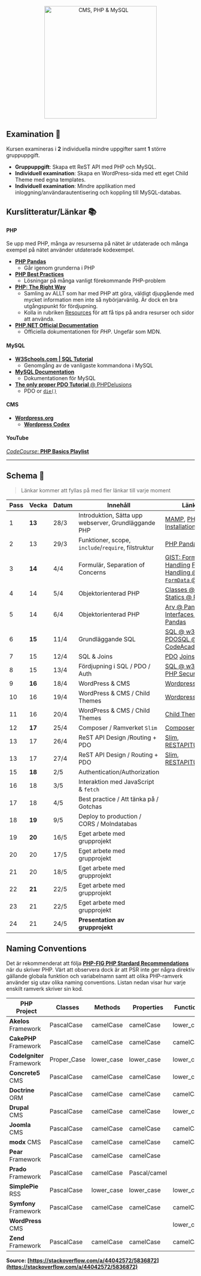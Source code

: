 <p align="center"><img src="http://i.imgur.com/eXuVuPO.png" alt="CMS, PHP & MySQL" width="auto" height="300"></p>

## Examination :memo:

Kursen examineras i __2__ individuella mindre uppgifter samt __1__ större gruppuppgift.

* __Gruppuppgift__: Skapa ett ReST API med PHP och MySQL.
* __Individuell examination__: Skapa en WordPress-sida med ett eget Child Theme med egna templates. 
* __Individuell examination__: Mindre applikation med inloggning/användarautentisering och koppling till MySQL-databas.

## Kurslitteratur/Länkar :books:

#### PHP

Se upp med PHP, många av resurserna på nätet är utdaterade och många exempel på nätet använder utdaterade kodexempel.

* [__PHP Pandas__](https://daylerees.com/php-pandas/)  
    - Går igenom grunderna i PHP
* [__PHP Best Practices__](https://phpbestpractices.org/)
    - Lösningar på många vanligt förekommande PHP-problem
* [__PHP: The Right Way__](http://www.phptherightway.com/)
    - Samling av ALLT som har med PHP att göra, väldigt djupgående med mycket information men inte så nybörjarvänlig. Är dock en bra utgångspunkt för fördjupning.
    - Kolla in rubriken [Resources](http://www.phptherightway.com/#resources) för att få tips på andra resurser och sidor att använda.
* [__PHP.NET Official Documentation__](http://php.net/)
    - Officiella dokumentationen för _PHP_. Ungefär som MDN.

#### MySQL

* [__W3Schools.com | SQL Tutorial__](https://www.w3schools.com/sql/)
    - Genomgång av de vanligaste kommandona i MySQL
* [__MySQL Documentation__](https://dev.mysql.com/doc/refman/5.7/en/)
    - Dokumentationen för MySQL
* [__The only proper PDO Tutorial__ @ PHPDelusions](https://phpdelusions.net/pdo)
    - PDO or [`die()`](http://php.net/manual/en/function.die.php)

#### CMS

* [__Wordpress.org__](https://wordpress.org/)
    - [__Wordpress Codex__](https://codex.wordpress.org/)    

#### YouTube

[_CodeCourse_: __PHP Basics Playlist__](https://www.youtube.com/playlist?list=PLfdtiltiRHWHjTPiFDRdTOPtSyYfz3iLW)

---

## Schema :calendar:

> Länkar kommer att fyllas på med fler länkar till varje moment

| Pass  | Vecka     | Datum   | Innehåll                                                | Länkar                                                | Övningar | Slides |
|-------|-------    |---------|---------------------------------------------------------|-------------------------------------------------------|---|---|
| 1     | **13**    | 28/3    | Introduktion, Sätta upp webserver, Grundläggande PHP    |[MAMP](https://www.mamp.info/en/), [PHP Installation](http://www.phptherightway.com/#use_the_current_stable_version)| [01](https://github.com/fend17/cms-php-mysql/blob/master/exercises/01_basic_syntax.md), [02](https://github.com/fend17/cms-php-mysql/blob/master/exercises/02_variables_if_else.md), [03](https://github.com/fend17/cms-php-mysql/blob/master/exercises/03_loops.md), [04](https://github.com/fend17/cms-php-mysql/blob/master/exercises/04_functions.md) | [01](https://fend17.github.io/slides/php/01_intro.html) |
| 2     | 13        | 29/3    | Funktioner, scope, `include`/`require`, filstruktur     |[PHP Pandas](http://daylerees.com/php-pandas/)        | [05](https://github.com/fend17/cms-php-mysql/blob/master/exercises/05_scope_and_includes.md) | [02](https://fend17.github.io/slides/php/02_php_basics.html) |
| 3     | **14**    | 4/4     | Formulär, Separation of Concerns                        |[GIST: Form Handling](https://gist.github.com/jesperorb/a6c12f7d4418a167ea4b3454d4f8fb61) [FORM Handling @ W3S](https://www.w3schools.com/php/php_forms.asp) [`FormData` @ MDN](https://developer.mozilla.org/en-US/docs/Web/API/FormData/Using_FormData_Objects) | [06](https://github.com/fend17/cms-php-mysql/blob/master/exercises/06_forms.md) | [03](https://fend17.github.io/slides/php/03_forms.html#/) |
| 4     | 14        | 5/4     | Objektorienterad PHP                                    |[Classes @ Pandas](https://daylerees.com/php-pandas-classes/) [Statics @ Pandas](https://daylerees.com/php-pandas-statics/) | [07](exercises/07_oop.md) | [04](https://fend17.github.io/slides/php/04_oop.html) |
| 5     | 14        | 6/4     | Objektorienterad PHP                                    |[Arv @ Pandas](https://daylerees.com/php-pandas-inheritance/) [Interfaces @ Pandas](https://daylerees.com/php-pandas-interfaces/) | [08](exercises/08_inheritance.md) | [05](https://fend17.github.io/slides/php/05_inheritance.html) |
| 6     | **15**    | 11/4    | Grundläggande SQL                                       |[SQL @ w3schools](https://www.w3schools.com/sql/) [PDO](https://phpdelusions.net/pdo)[SQL @ CodeAcademy](https://www.codecademy.com/learn/learn-sql) | [09](exercises/09_sql.md) | [06](https://fend17.github.io/slides/php/06_sql.html)  | 
| 7     | 15        | 12/4    | SQL & Joins                                             |[PDO](https://phpdelusions.net/pdo) [Joins](https://blog.codinghorror.com/a-visual-explanation-of-sql-joins/) | [10](exercises/10_sql2.md) | [07](https://fend17.github.io/slides/php/07_sql2.html) |
| 8     | 15        | 13/4    | Fördjupning i SQL / PDO / Auth                          |[SQL @ w3schools](https://www.w3schools.com/sql/), [PHP Security](https://www.owasp.org/index.php/PHP_Security_Cheat_Sheet) | [11](exercises/11_php_auth.md) | [08](https://fend17.github.io/slides/php/08_auth_session.html) |
| 9     | **16**    | 18/4    | WordPress & CMS                                         |[Wordpress Codex](https://codex.wordpress.org/)       | [12](exercises/12_wordpress.md) | [09](https://fend17.github.io/slides/php/09_wordpress.html) |
| 10    | 16        | 19/4    | WordPress & CMS / Child Themes                          |[Wordpress Codex](https://codex.wordpress.org/)       |
| 11    | 16        | 20/4    | WordPress & CMS / Child Themes                          |[Child Themes](https://codex.wordpress.org/Child_Themes)     |
| 12    | **17**    | 25/4    | Composer / Ramverket `Slim`                             |[Composer](https://getcomposer.org/), [Slim](https://www.slimframework.com/)     |
| 13    | 17        | 26/4    | ReST API Design /Routing + PDO                          |[Slim](https://www.slimframework.com/), [RESTAPITUTORIAL](http://www.restapitutorial.com/)     |
| 13    | 17        | 27/4    | ReST API Design / Routing + PDO                         |[Slim](https://www.slimframework.com/), [RESTAPITUTORIAL](http://www.restapitutorial.com/)    |
| 15    | **18**    | 2/5     | Authentication/Authorization                            |     |
| 16    | 18        | 3/5     | Interaktion med JavaScript & `fetch`                    |     |
| 17    | 18        | 4/5     | Best practice / Att tänka på / Gotchas                  |     |
| 18    | **19**    | 9/5     | Deploy to production / CORS / Molndatabas               |     |
| 19    | **20**    | 16/5    | Eget arbete med grupprojekt                             |     |
| 20    | 20        | 17/5    | Eget arbete med grupprojekt                             |     |
| 21    | 20        | 18/5    | Eget arbete med grupprojekt                             |     |
| 22    | **21**    | 22/5    | Eget arbete med grupprojekt                             |     |
| 23    | 21        | 22/5    | Eget arbete med grupprojekt                             |     |
| 24    | 21        | 24/5    | **Presentation av grupprojekt**                         |     |


## Naming Conventions

Det är rekommenderat att följa **[PHP-FIG PHP Stardard Recommendations](https://www.php-fig.org/psr/)** när du skriver PHP.
Värt att observera dock är att PSR inte ger några direktiv gällande globala funktion och variabelnamn samt att olika PHP-ramverk
använder sig utav olika naming conventions. Listan nedan visar hur varje enskilt ramverk skriver sin kod.


|      PHP Project      |   Classes   |  Methods   |  Properties  | Functions  | Variables  |
|---|------|---|---|---|---|
| **Akelos** Framework      | PascalCase  | camelCase  | camelCase    | lower_case | lower_case |
| **CakePHP** Framework     | PascalCase  | camelCase  | camelCase    | camelCase  | camelCase  |
| **CodeIgniter** Framework | Proper_Case | lower_case | lower_case   | lower_case | lower_case |
| **Concrete5** CMS         | PascalCase  | camelCase  | camelCase    | lower_case | lower_case |
| **Doctrine** ORM          | PascalCase  | camelCase  | camelCase    | camelCase  | camelCase  |
| **Drupal** CMS            | PascalCase  | camelCase  | camelCase    | lower_case | lower_case |
| **Joomla** CMS            | PascalCase  | camelCase  | camelCase    | camelCase  | camelCase  |
| **modx** CMS              | PascalCase  | camelCase  | camelCase    | camelCase  | lower_case |
| **Pear** Framework        | PascalCase  | camelCase  | camelCase    |            |            |
| **Prado** Framework       | PascalCase  | camelCase  | Pascal/camel |            | lower_case |
| **SimplePie** RSS         | PascalCase  | lower_case | lower_case   | lower_case | lower_case |
| **Symfony** Framework     | PascalCase  | camelCase  | camelCase    | camelCase  | camelCase  |
| **WordPress** CMS         |             |            |              | lower_case | lower_case |
| **Zend** Framework        | PascalCase  | camelCase  | camelCase    | camelCase  | camelCase  |

**Source: [https://stackoverflow.com/a/44042572/5836872](https://stackoverflow.com/a/44042572/5836872)**